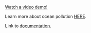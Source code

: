 [Watch a video demo!](https://youtu.be/zZ4RctHJpsk)

Learn more about ocean pollution [HERE](https://www.sas.org.uk/plastic-pollution/plastic-pollution-facts-figures/).

Link to [documentation](https://docs.google.com/document/d/1Fv88pfHSPbYl_mmW7jeKQeD3iFz1-JWvTZgdqKC6PL4/edit?usp=sharing).
